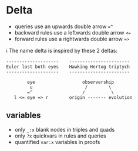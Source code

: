 # Delta

- queries use an upwards double arrow `=^`
- backward rules use a leftwards double arrow `<=`
- forward rules use a rightwards double arrow `=>`

:information_source: The name delta is inspired by these 2 deltas:
```
--------------------    -----------------------
Euler lost both eyes    Hawking Hertog triptych
--------------------    -----------------------

        eye                  observership
         u                    /        \
        =^                   /          \
   l <= eye => r        origin ------- evolution
```

## variables

- only `_:x` blank nodes in triples and quads
- only `?x` quickvars in rules and queries
- quantified `var:x` variables in proofs
